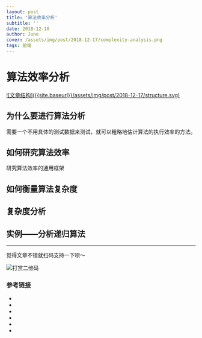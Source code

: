```yaml
---
layout: post
title: '算法效率分析'
subtitle: ''
date: 2018-12-10
author: June
cover: /assets/img/post/2018-12-17/complexity-analysis.png
tags: 前端
---
```


# 算法效率分析

<a data-fancybox="gallery" href="{{site.baseurl}}/assets/img/post/2018-12-17/structure.svg">
![文章结构]({{site.baseurl}}/assets/img/post/2018-12-17/structure.svg)
</a>

## 为什么要进行算法分析

需要一个不用具体的测试数据来测试，就可以粗略地估计算法的执行效率的方法。



## 如何研究算法效率

研究算法效率的通用框架

## 如何衡量算法复杂度

## 复杂度分析

## 实例——分析递归算法




---

觉得文章不错就扫码支持一下呗～

![打赏二维码]({{site.baseurl}}/assets/img/post/pay-qr.jpg)

### 参考链接

* []()
* []()
* []()
* []()
* []()
* []()